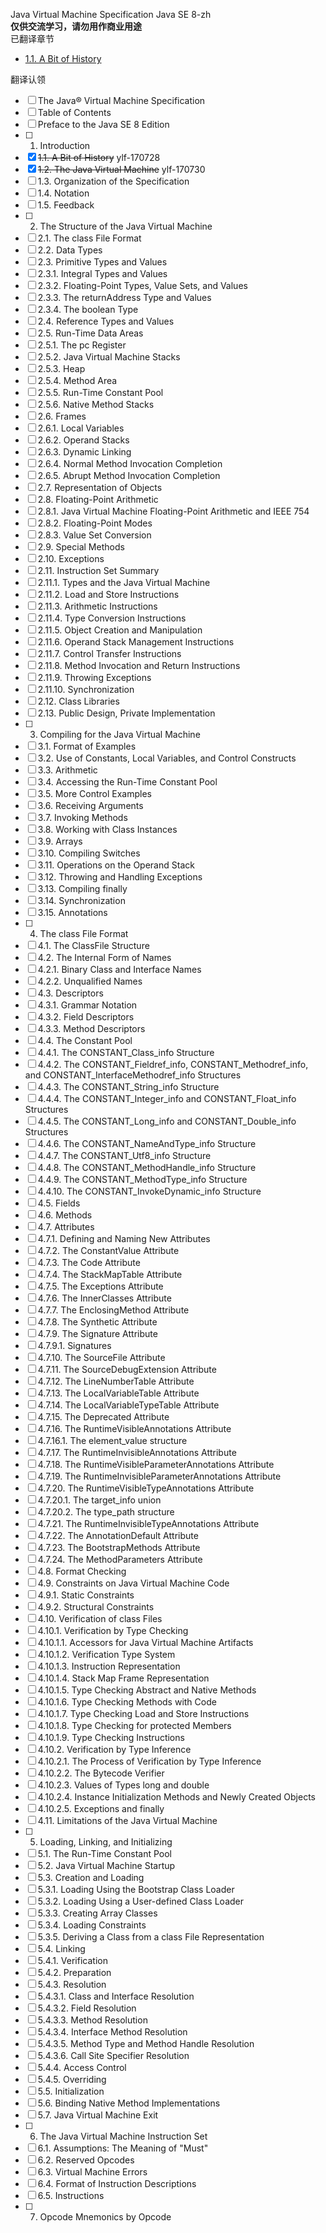 Java Virtual Machine Specification Java SE 8-zh</br>
**仅供交流学习，请勿用作商业用途** </br>
已翻译章节</br>
- [1.1. A Bit of History](https://github.com/yu-linfeng/Java-Virtual-Machine-Specification-Java-SE-8-zh/blob/master/1/1.1.A_Bit_of_History.md)</br>

翻译认领</br>
- [ ] The Java® Virtual Machine Specification
- [ ] Table of Contents
- [ ] Preface to the Java SE 8 Edition
- [ ] 1. Introduction
- [x] ~~1.1. A Bit of History~~ ylf-170728
- [x] ~~1.2. The Java Virtual Machine~~ ylf-170730
- [ ] 1.3. Organization of the Specification
- [ ] 1.4. Notation
- [ ] 1.5. Feedback
- [ ] 2. The Structure of the Java Virtual Machine
- [ ] 2.1. The class File Format
- [ ] 2.2. Data Types
- [ ] 2.3. Primitive Types and Values
- [ ] 2.3.1. Integral Types and Values
- [ ] 2.3.2. Floating-Point Types, Value Sets, and Values
- [ ] 2.3.3. The returnAddress Type and Values
- [ ] 2.3.4. The boolean Type
- [ ] 2.4. Reference Types and Values
- [ ] 2.5. Run-Time Data Areas
- [ ] 2.5.1. The pc Register
- [ ] 2.5.2. Java Virtual Machine Stacks
- [ ] 2.5.3. Heap
- [ ] 2.5.4. Method Area
- [ ] 2.5.5. Run-Time Constant Pool
- [ ] 2.5.6. Native Method Stacks
- [ ] 2.6. Frames
- [ ] 2.6.1. Local Variables
- [ ] 2.6.2. Operand Stacks
- [ ] 2.6.3. Dynamic Linking
- [ ] 2.6.4. Normal Method Invocation Completion
- [ ] 2.6.5. Abrupt Method Invocation Completion
- [ ] 2.7. Representation of Objects
- [ ] 2.8. Floating-Point Arithmetic
- [ ] 2.8.1. Java Virtual Machine Floating-Point Arithmetic and IEEE 754
- [ ] 2.8.2. Floating-Point Modes
- [ ] 2.8.3. Value Set Conversion
- [ ] 2.9. Special Methods
- [ ] 2.10. Exceptions
- [ ] 2.11. Instruction Set Summary
- [ ] 2.11.1. Types and the Java Virtual Machine
- [ ] 2.11.2. Load and Store Instructions
- [ ] 2.11.3. Arithmetic Instructions
- [ ] 2.11.4. Type Conversion Instructions
- [ ] 2.11.5. Object Creation and Manipulation
- [ ] 2.11.6. Operand Stack Management Instructions
- [ ] 2.11.7. Control Transfer Instructions
- [ ] 2.11.8. Method Invocation and Return Instructions
- [ ] 2.11.9. Throwing Exceptions
- [ ] 2.11.10. Synchronization
- [ ] 2.12. Class Libraries
- [ ] 2.13. Public Design, Private Implementation
- [ ] 3. Compiling for the Java Virtual Machine
- [ ] 3.1. Format of Examples
- [ ] 3.2. Use of Constants, Local Variables, and Control Constructs
- [ ] 3.3. Arithmetic
- [ ] 3.4. Accessing the Run-Time Constant Pool
- [ ] 3.5. More Control Examples
- [ ] 3.6. Receiving Arguments
- [ ] 3.7. Invoking Methods
- [ ] 3.8. Working with Class Instances
- [ ] 3.9. Arrays
- [ ] 3.10. Compiling Switches
- [ ] 3.11. Operations on the Operand Stack
- [ ] 3.12. Throwing and Handling Exceptions
- [ ] 3.13. Compiling finally
- [ ] 3.14. Synchronization
- [ ] 3.15. Annotations
- [ ] 4. The class File Format
- [ ] 4.1. The ClassFile Structure
- [ ] 4.2. The Internal Form of Names
- [ ] 4.2.1. Binary Class and Interface Names
- [ ] 4.2.2. Unqualified Names
- [ ] 4.3. Descriptors
- [ ] 4.3.1. Grammar Notation
- [ ] 4.3.2. Field Descriptors
- [ ] 4.3.3. Method Descriptors
- [ ] 4.4. The Constant Pool
- [ ] 4.4.1. The CONSTANT_Class_info Structure
- [ ] 4.4.2. The CONSTANT_Fieldref_info, CONSTANT_Methodref_info, and CONSTANT_InterfaceMethodref_info Structures
- [ ] 4.4.3. The CONSTANT_String_info Structure
- [ ] 4.4.4. The CONSTANT_Integer_info and CONSTANT_Float_info Structures
- [ ] 4.4.5. The CONSTANT_Long_info and CONSTANT_Double_info Structures
- [ ] 4.4.6. The CONSTANT_NameAndType_info Structure
- [ ] 4.4.7. The CONSTANT_Utf8_info Structure
- [ ] 4.4.8. The CONSTANT_MethodHandle_info Structure
- [ ] 4.4.9. The CONSTANT_MethodType_info Structure
- [ ] 4.4.10. The CONSTANT_InvokeDynamic_info Structure
- [ ] 4.5. Fields
- [ ] 4.6. Methods
- [ ] 4.7. Attributes
- [ ] 4.7.1. Defining and Naming New Attributes
- [ ] 4.7.2. The ConstantValue Attribute
- [ ] 4.7.3. The Code Attribute
- [ ] 4.7.4. The StackMapTable Attribute
- [ ] 4.7.5. The Exceptions Attribute
- [ ] 4.7.6. The InnerClasses Attribute
- [ ] 4.7.7. The EnclosingMethod Attribute
- [ ] 4.7.8. The Synthetic Attribute
- [ ] 4.7.9. The Signature Attribute
- [ ] 4.7.9.1. Signatures
- [ ] 4.7.10. The SourceFile Attribute
- [ ] 4.7.11. The SourceDebugExtension Attribute
- [ ] 4.7.12. The LineNumberTable Attribute
- [ ] 4.7.13. The LocalVariableTable Attribute
- [ ] 4.7.14. The LocalVariableTypeTable Attribute
- [ ] 4.7.15. The Deprecated Attribute
- [ ] 4.7.16. The RuntimeVisibleAnnotations Attribute
- [ ] 4.7.16.1. The element_value structure
- [ ] 4.7.17. The RuntimeInvisibleAnnotations Attribute
- [ ] 4.7.18. The RuntimeVisibleParameterAnnotations Attribute
- [ ] 4.7.19. The RuntimeInvisibleParameterAnnotations Attribute
- [ ] 4.7.20. The RuntimeVisibleTypeAnnotations Attribute
- [ ] 4.7.20.1. The target_info union
- [ ] 4.7.20.2. The type_path structure
- [ ] 4.7.21. The RuntimeInvisibleTypeAnnotations Attribute
- [ ] 4.7.22. The AnnotationDefault Attribute
- [ ] 4.7.23. The BootstrapMethods Attribute
- [ ] 4.7.24. The MethodParameters Attribute
- [ ] 4.8. Format Checking
- [ ] 4.9. Constraints on Java Virtual Machine Code
- [ ] 4.9.1. Static Constraints
- [ ] 4.9.2. Structural Constraints
- [ ] 4.10. Verification of class Files
- [ ] 4.10.1. Verification by Type Checking
- [ ] 4.10.1.1. Accessors for Java Virtual Machine Artifacts
- [ ] 4.10.1.2. Verification Type System
- [ ] 4.10.1.3. Instruction Representation
- [ ] 4.10.1.4. Stack Map Frame Representation
- [ ] 4.10.1.5. Type Checking Abstract and Native Methods
- [ ] 4.10.1.6. Type Checking Methods with Code
- [ ] 4.10.1.7. Type Checking Load and Store Instructions
- [ ] 4.10.1.8. Type Checking for protected Members
- [ ] 4.10.1.9. Type Checking Instructions
- [ ] 4.10.2. Verification by Type Inference
- [ ] 4.10.2.1. The Process of Verification by Type Inference
- [ ] 4.10.2.2. The Bytecode Verifier
- [ ] 4.10.2.3. Values of Types long and double
- [ ] 4.10.2.4. Instance Initialization Methods and Newly Created Objects
- [ ] 4.10.2.5. Exceptions and finally
- [ ] 4.11. Limitations of the Java Virtual Machine
- [ ] 5. Loading, Linking, and Initializing
- [ ] 5.1. The Run-Time Constant Pool
- [ ] 5.2. Java Virtual Machine Startup
- [ ] 5.3. Creation and Loading
- [ ] 5.3.1. Loading Using the Bootstrap Class Loader
- [ ] 5.3.2. Loading Using a User-defined Class Loader
- [ ] 5.3.3. Creating Array Classes
- [ ] 5.3.4. Loading Constraints
- [ ] 5.3.5. Deriving a Class from a class File Representation
- [ ] 5.4. Linking
- [ ] 5.4.1. Verification
- [ ] 5.4.2. Preparation
- [ ] 5.4.3. Resolution
- [ ] 5.4.3.1. Class and Interface Resolution
- [ ] 5.4.3.2. Field Resolution
- [ ] 5.4.3.3. Method Resolution
- [ ] 5.4.3.4. Interface Method Resolution
- [ ] 5.4.3.5. Method Type and Method Handle Resolution
- [ ] 5.4.3.6. Call Site Specifier Resolution
- [ ] 5.4.4. Access Control
- [ ] 5.4.5. Overriding
- [ ] 5.5. Initialization
- [ ] 5.6. Binding Native Method Implementations
- [ ] 5.7. Java Virtual Machine Exit
- [ ] 6. The Java Virtual Machine Instruction Set
- [ ] 6.1. Assumptions: The Meaning of "Must"
- [ ] 6.2. Reserved Opcodes
- [ ] 6.3. Virtual Machine Errors
- [ ] 6.4. Format of Instruction Descriptions
- [ ] 6.5. Instructions
- [ ] 7. Opcode Mnemonics by Opcode
